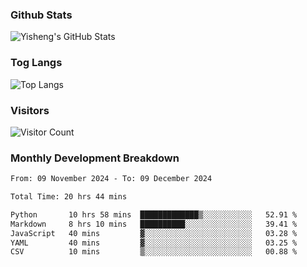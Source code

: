 ### Github Stats
![Yisheng's GitHub Stats](https://github-readme-stats-9qabuvhk1-gongyisheng.vercel.app/api?username=gongyisheng&count_private=true&show_icons=true)
### Tog Langs
![Top Langs](https://github-readme-stats-9qabuvhk1-gongyisheng.vercel.app/api/top-langs/?username=gongyisheng&layout=compact)
### Visitors
![Visitor Count](https://profile-counter.glitch.me/gongyisheng/count.svg)
### Monthly Development Breakdown
<!--START_SECTION:waka-->

```txt
From: 09 November 2024 - To: 09 December 2024

Total Time: 20 hrs 44 mins

Python       10 hrs 58 mins  █████████████▒░░░░░░░░░░░   52.91 %
Markdown     8 hrs 10 mins   ██████████░░░░░░░░░░░░░░░   39.41 %
JavaScript   40 mins         ▓░░░░░░░░░░░░░░░░░░░░░░░░   03.28 %
YAML         40 mins         ▓░░░░░░░░░░░░░░░░░░░░░░░░   03.25 %
CSV          10 mins         ▒░░░░░░░░░░░░░░░░░░░░░░░░   00.88 %
```

<!--END_SECTION:waka-->
